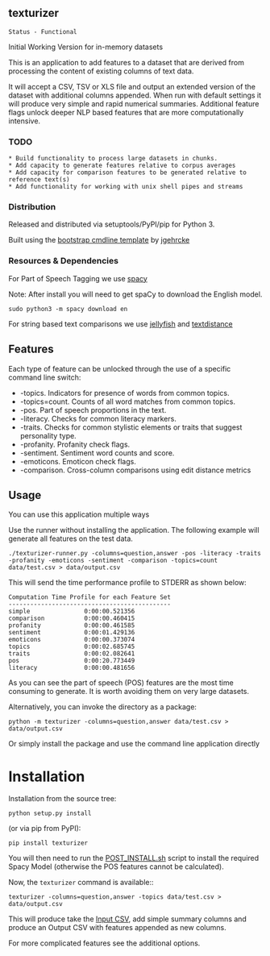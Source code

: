 texturizer
----------

```
Status - Functional
```
Initial Working Version for in-memory datasets

This is an application to add features to a dataset that are derived from processing
the content of existing columns of text data.

It will accept a CSV, TSV or XLS file and output an extended version of
the dataset with additional columns appended. When run with default settings
it will produce very simple and rapid numerical summaries. Additional feature
flags unlock deeper NLP based features that are more computationally intensive.


### TODO

```
* Build functionality to process large datasets in chunks.
* Add capacity to generate features relative to corpus averages
* Add capacity for comparison features to be generated relative to reference text(s)
* Add functionality for working with unix shell pipes and streams
```

### Distribution

Released and distributed via setuptools/PyPI/pip for Python 3.

Built using the
[bootstrap cmdline template](https://github.com/jgehrcke/python-cmdline-bootstrap)
 by [jgehrcke](https://github.com/jgehrcke)


### Resources & Dependencies

For Part of Speech Tagging we use [spacy](https://spacy.io/usage/spacy-101)

Note: After install you will need to get spaCy to download the English model.
```
sudo python3 -m spacy download en
```
For string based text comparisons we use [jellyfish](https://pypi.org/project/jellyfish/) and
[textdistance](https://pypi.org/project/textdistance/)

## Features

Each type of feature can be unlocked through the use of a specific command line switch:

* -topics. Indicators for presence of words from common topics.
* -topics=count. Counts of all word matches from common topics.
* -pos. Part of speech proportions in the text.
* -literacy. Checks for common literacy markers.
* -traits. Checks for common stylistic elements or traits that suggest personality type.
* -profanity. Profanity check flags.
* -sentiment. Sentiment word counts and score.
* -emoticons. Emoticon check flags.
* -comparison. Cross-column comparisons using edit distance metrics

## Usage

You can use this application multiple ways

Use the runner without installing the application. 
The following example will generate all features on the test data.

```
./texturizer-runner.py -columns=question,answer -pos -literacy -traits -profanity -emoticons -sentiment -comparison -topics=count data/test.csv > data/output.csv
```

This will send the time performance profile to STDERR as shown below:
```
Computation Time Profile for each Feature Set
---------------------------------------------
simple               0:00:00.521356
comparison           0:00:00.460415
profanity            0:00:00.461585
sentiment            0:00:01.429136
emoticons            0:00:00.373074
topics               0:00:02.685745
traits               0:00:02.082641
pos                  0:00:20.773449
literacy             0:00:00.481656
```  
As you can see the part of speech (POS) features are the most time 
consuming to generate. It is worth avoiding them on very large datasets.

Alternatively, you can invoke the directory as a package:
 
```
python -m texturizer -columns=question,answer data/test.csv > data/output.csv
```

Or simply install the package and use the command line application directly


# Installation
Installation from the source tree:

```
python setup.py install
```

(or via pip from PyPI):

```
pip install texturizer
```

You will then need to run the [POST_INSTALL.sh](POST_INSTALL.sh) script to install
the required Spacy Model (otherwise the POS features cannot be calculated).


Now, the ``texturizer`` command is available::

```
texturizer -columns=question,answer -topics data/test.csv > data/output.csv
```

This will produce take the [Input CSV](data/test.csv), add simple summary columns and 
produce an Output CSV with features appended as new columns.

For more complicated features see the additional options.

